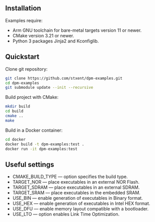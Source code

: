 Installation
------------

Examples require:

* Arm GNU toolchain for bare-metal targets version 11 or newer.
* CMake version 3.21 or newer.
* Python 3 packages Jinja2 and Kconfiglib.

Quickstart
----------

Clone git repository:

```sh
git clone https://github.com/stxent/dpm-examples.git
cd dpm-examples
git submodule update --init --recursive
```

Build project with CMake:

```sh
mkdir build
cd build
cmake ..
make
```

Build in a Docker container:

```sh
cd docker
docker build -t dpm-examples:test .
docker run -it dpm-examples:test
```

Useful settings
---------------

* CMAKE_BUILD_TYPE — option specifies the build type.
* TARGET_NOR — place executables in an external NOR Flash.
* TARGET_SDRAM — place executables in an external SDRAM.
* TARGET_SRAM — place executables in the embedded SRAM.
* USE_BIN — enable generation of executables in Binary format.
* USE_HEX — enable generation of executables in Intel HEX format.
* USE_DFU — enable memory layout compatible with a bootloader.
* USE_LTO — option enables Link Time Optimization.
